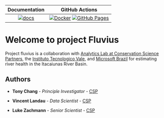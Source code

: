 | **Documentation** |  **GitHub Actions** |
|:--------:|:--------------------------:|
| [![docs](https://img.shields.io/badge/docs-latest-blue.svg)](https://csp-inc.github.io/fluvius/) | [![Docker](https://github.com/csp-inc/fluvius/actions/workflows/docker.yml/badge.svg?branch=main)](https://github.com/csp-inc/fluvius/actions/workflows/docker.yml) [![GitHub Pages](https://github.com/csp-inc/fluvius/actions/workflows/gh-pages.yml/badge.svg?branch=main)](https://github.com/csp-inc/fluvius/actions/workflows/gh-pages.yml) | 

# Welcome to project Fluvius

Project fluvius is a collaboration with [Analytics Lab at Conservation Science Partners](https://analytics-lab.org/), the [Instituto Tecnologico Vale](www.itv.org), and [Microsoft Brazil](https://www.microsoft.com/en-us/ai/ai-for-earth) for estimating river health in the Itacaiunas River Basin.

## Authors

* **Tony Chang** - *Principle Investigator* - [CSP](http://www.csp-inc.org/about-us/core-science-staff/chang-tony/)

* **Vincent Landau** - *Data Scientist* - [CSP](http://www.csp-inc.org/about-us/core-science-staff/landau-vincent/)

* **Luke Zachmann** - *Senior Scientist* - [CSP](http://www.csp-inc.org/about-us/core-science-staff/zachmann-luke/)



